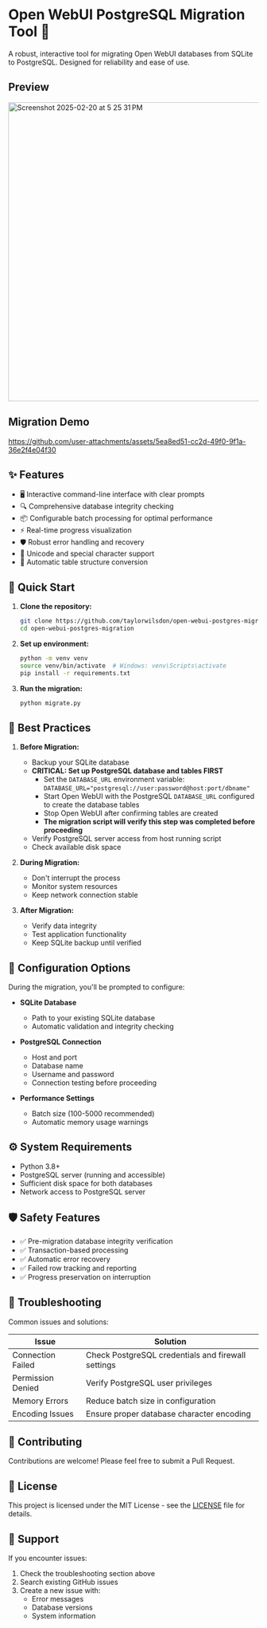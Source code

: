 # Open WebUI PostgreSQL Migration Tool 🚀

A robust, interactive tool for migrating Open WebUI databases from SQLite to PostgreSQL. Designed for reliability and ease of use.

## Preview
<img width="600" alt="Screenshot 2025-02-20 at 5 25 31 PM" src="https://github.com/user-attachments/assets/d3e9cb13-3aff-455a-9860-8b1d530f5b9d" />

## Migration Demo
https://github.com/user-attachments/assets/5ea8ed51-cc2d-49f0-9f1a-36e2f4e04f30

## ✨ Features

- 🖥️ Interactive command-line interface with clear prompts
- 🔍 Comprehensive database integrity checking
- 📦 Configurable batch processing for optimal performance
- ⚡ Real-time progress visualization
- 🛡️ Robust error handling and recovery
- 🔄 Unicode and special character support
- 🎯 Automatic table structure conversion

## 🚀 Quick Start

1. **Clone the repository:**
   ```bash
   git clone https://github.com/taylorwilsdon/open-webui-postgres-migration.git
   cd open-webui-postgres-migration
   ```

2. **Set up environment:**
   ```bash
   python -m venv venv
   source venv/bin/activate  # Windows: venv\Scripts\activate
   pip install -r requirements.txt
   ```

3. **Run the migration:**
   ```bash
   python migrate.py
   ```

## 📝 Best Practices

1. **Before Migration:**
   - Backup your SQLite database
   - **CRITICAL: Set up PostgreSQL database and tables FIRST**
       - Set the `DATABASE_URL` environment variable: `DATABASE_URL="postgresql://user:password@host:port/dbname"`
       - Start Open WebUI with the PostgreSQL `DATABASE_URL` configured to create the database tables
       - Stop Open WebUI after confirming tables are created
       - **The migration script will verify this step was completed before proceeding**
   - Verify PostgreSQL server access from host running script
   - Check available disk space

2. **During Migration:**
   - Don't interrupt the process
   - Monitor system resources
   - Keep network connection stable

3. **After Migration:**
   - Verify data integrity
   - Test application functionality
   - Keep SQLite backup until verified


## 🔧 Configuration Options

During the migration, you'll be prompted to configure:

- **SQLite Database**
  - Path to your existing SQLite database
  - Automatic validation and integrity checking

- **PostgreSQL Connection**
  - Host and port
  - Database name
  - Username and password
  - Connection testing before proceeding

- **Performance Settings**
  - Batch size (100-5000 recommended)
  - Automatic memory usage warnings

## ⚙️ System Requirements

- Python 3.8+
- PostgreSQL server (running and accessible)
- Sufficient disk space for both databases
- Network access to PostgreSQL server

## 🛡️ Safety Features

- ✅ Pre-migration database integrity verification
- ✅ Transaction-based processing
- ✅ Automatic error recovery
- ✅ Failed row tracking and reporting
- ✅ Progress preservation on interruption

## 🚨 Troubleshooting

Common issues and solutions:

| Issue | Solution |
|-------|----------|
| Connection Failed | Check PostgreSQL credentials and firewall settings |
| Permission Denied | Verify PostgreSQL user privileges |
| Memory Errors | Reduce batch size in configuration |
| Encoding Issues | Ensure proper database character encoding |


## 🤝 Contributing

Contributions are welcome! Please feel free to submit a Pull Request.

## 📄 License

This project is licensed under the MIT License - see the [LICENSE](LICENSE) file for details.

## 💬 Support

If you encounter issues:
1. Check the troubleshooting section above
2. Search existing GitHub issues
3. Create a new issue with:
   - Error messages
   - Database versions
   - System information
